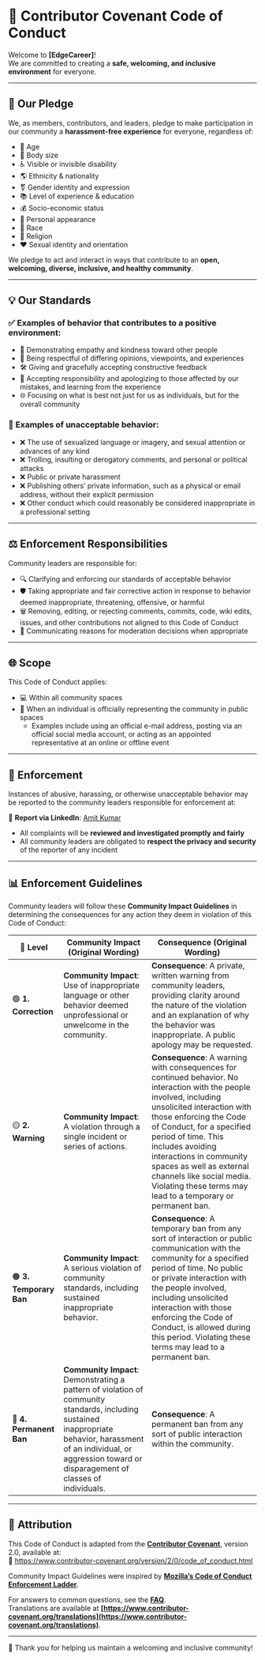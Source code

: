 # 📜 Contributor Covenant Code of Conduct

Welcome to **[EdgeCareer]**!  
We are committed to creating a **safe, welcoming, and inclusive environment** for everyone.

---

## 🤝 Our Pledge

We, as members, contributors, and leaders, pledge to make participation in our community a **harassment-free experience** for everyone, regardless of:

- 🎂 Age  
- 🧍 Body size  
- ♿ Visible or invisible disability  
- 🌎 Ethnicity & nationality  
- ⚧ Gender identity and expression  
- 📚 Level of experience & education  
- 💰 Socio-economic status  
- 🎨 Personal appearance  
- 🧬 Race  
- 🙏 Religion  
- ❤️ Sexual identity and orientation  

We pledge to act and interact in ways that contribute to an **open, welcoming, diverse, inclusive, and healthy community**.

---

## 💡 Our Standards

### ✅ Examples of behavior that contributes to a positive environment:
- 🤗 Demonstrating empathy and kindness toward other people  
- 💬 Being respectful of differing opinions, viewpoints, and experiences  
- 🛠 Giving and gracefully accepting constructive feedback  
- 🙋 Accepting responsibility and apologizing to those affected by our mistakes, and learning from the experience  
- 🌐 Focusing on what is best not just for us as individuals, but for the overall community  

### 🚫 Examples of unacceptable behavior:
- ❌ The use of sexualized language or imagery, and sexual attention or advances of any kind  
- ❌ Trolling, insulting or derogatory comments, and personal or political attacks  
- ❌ Public or private harassment  
- ❌ Publishing others’ private information, such as a physical or email address, without their explicit permission  
- ❌ Other conduct which could reasonably be considered inappropriate in a professional setting  

---

## ⚖️ Enforcement Responsibilities

Community leaders are responsible for:
- 🔍 Clarifying and enforcing our standards of acceptable behavior  
- 🛡 Taking appropriate and fair corrective action in response to behavior deemed inappropriate, threatening, offensive, or harmful  
- 🗑 Removing, editing, or rejecting comments, commits, code, wiki edits, issues, and other contributions not aligned to this Code of Conduct  
- 📢 Communicating reasons for moderation decisions when appropriate  

---

## 🌐 Scope

This Code of Conduct applies:
- 💻 Within all community spaces  
- 📢 When an individual is officially representing the community in public spaces  
  - Examples include using an official e-mail address, posting via an official social media account, or acting as an appointed representative at an online or offline event  

---

## 🚨 Enforcement

Instances of abusive, harassing, or otherwise unacceptable behavior may be reported to the community leaders responsible for enforcement at:  

🔗 **Report via LinkedIn**: [Amit Kumar](https://www.linkedin.com/in/amit-kumar-686196225)  

- All complaints will be **reviewed and investigated promptly and fairly**  
- All community leaders are obligated to **respect the privacy and security** of the reporter of any incident  

---

## 📊 Enforcement Guidelines

Community leaders will follow these **Community Impact Guidelines** in determining the consequences for any action they deem in violation of this Code of Conduct:

| 🚦 Level            | Community Impact (Original Wording)                                                                                                                                                   | Consequence (Original Wording)                                                                                                                                                                                                                                                                                                                                                     |
|---------------------|---------------------------------------------------------------------------------------------------------------------------------------------------------------------------------------|------------------------------------------------------------------------------------------------------------------------------------------------------------------------------------------------------------------------------------------------------------------------------------------------------------------------------------------------------------------------------------|
| 🟢 **1. Correction** | **Community Impact**: Use of inappropriate language or other behavior deemed unprofessional or unwelcome in the community.                                                           | **Consequence**: A private, written warning from community leaders, providing clarity around the nature of the violation and an explanation of why the behavior was inappropriate. A public apology may be requested.                                                                                                                                                           |
| 🟡 **2. Warning**    | **Community Impact**: A violation through a single incident or series of actions.                                                                                                    | **Consequence**: A warning with consequences for continued behavior. No interaction with the people involved, including unsolicited interaction with those enforcing the Code of Conduct, for a specified period of time. This includes avoiding interactions in community spaces as well as external channels like social media. Violating these terms may lead to a temporary or permanent ban. |
| 🟠 **3. Temporary Ban** | **Community Impact**: A serious violation of community standards, including sustained inappropriate behavior.                                                                      | **Consequence**: A temporary ban from any sort of interaction or public communication with the community for a specified period of time. No public or private interaction with the people involved, including unsolicited interaction with those enforcing the Code of Conduct, is allowed during this period. Violating these terms may lead to a permanent ban.                        |
| 🔴 **4. Permanent Ban** | **Community Impact**: Demonstrating a pattern of violation of community standards, including sustained inappropriate behavior, harassment of an individual, or aggression toward or disparagement of classes of individuals. | **Consequence**: A permanent ban from any sort of public interaction within the community.                                                                                                                                                                                                                                                                                       |

---

## 📝 Attribution

This Code of Conduct is adapted from the **[Contributor Covenant][homepage]**, version 2.0, available at:  
🔗 https://www.contributor-covenant.org/version/2/0/code_of_conduct.html  

Community Impact Guidelines were inspired by **[Mozilla’s Code of Conduct Enforcement Ladder](https://github.com/mozilla/diversity)**.  

[homepage]: https://www.contributor-covenant.org  

For answers to common questions, see the **[FAQ](https://www.contributor-covenant.org/faq)**.  
Translations are available at **[https://www.contributor-covenant.org/translations](https://www.contributor-covenant.org/translations)**.

---

💙 Thank you for helping us maintain a welcoming and inclusive community!
